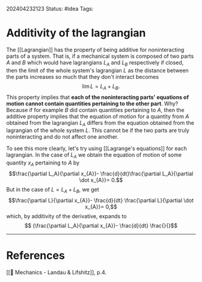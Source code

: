 202404232123
Status: #idea
Tags:

# Additivity of the lagrangian

The [[Lagrangian]] has the property of being additive for noninteracting parts of a system. That is, if a mechanical system is composed of two parts $A$ and $B$ which would have lagrangians $L_A$ and $L_B$ respectively if closed, then the limit of the whole system's lagrangian $L$ as the distance between the parts increases so much that they don't interact becomes 
$$\lim L = L_{A}+ L_B.$$
This property implies that **each of the noninteracting parts' equations of motion cannot contain quantities pertaining to the other part**. Why? Because if for example $B$ did contain quantities pertaining to $A$, then the additive property implies that the equation of motion for a quantity from $A$ obtained from the lagrangian $L_A$ differs from the equation obtained from the lagrangian of the whole system $L$. This cannot be if the two parts are truly noninteracting and do not affect one another. 

To see this more clearly, let's try using [[Lagrange's equations]] for each lagrangian. In the case of $L_A$ we obtain the equation of motion of some quantity $x_A$ pertaining to $A$ by $$\frac{\partial L_A}{\partial x_{A}}- \frac{d}{dt}\frac{\partial L_A}{\partial \dot x_{A}}= 0.$$ But in the case of $L = L_{A}+ L_B$, we get 
$$\frac{\partial L}{\partial x_{A}}- \frac{d}{dt} \frac{\partial L}{\partial \dot x_{A}}= 0,$$
which, by additivity of the derivative, expands to $$ (\frac{\partial L_A}{\partial x_{A}}- \frac{d}{dt} \frac{}{}$$
___
# References
[[📕 Mechanics - Landau & Lifshitz]], p.4.